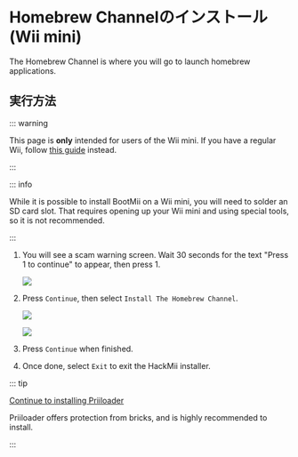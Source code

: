 # Homebrew Channelのインストール(Wii mini)

The Homebrew Channel is where you will go to launch homebrew applications.

## 実行方法

::: warning

This page is **only** intended for users of the Wii mini. If you have a regular Wii, follow [this guide](hbc) instead.

:::

::: info

While it is possible to install BootMii on a Wii mini, you will need to solder an SD card slot. That requires opening up your Wii mini and using special tools, so it is not recommended.

:::

1. You will see a scam warning screen. Wait 30 seconds for the text "Press 1 to continue" to appear, then press 1.

   ![](/images/hackmii/scam.png)

2. Press `Continue`, then select `Install The Homebrew Channel`.

   ![](/images/hackmii/hbc_install.png)

   ![](/images/hackmii/hbc_install_ok.png)

3. Press `Continue` when finished.

4. Once done, select `Exit` to exit the HackMii installer.

::: tip

[Continue to installing Priiloader](priiloader)

Priiloader offers protection from bricks, and is highly recommended to install.

:::

